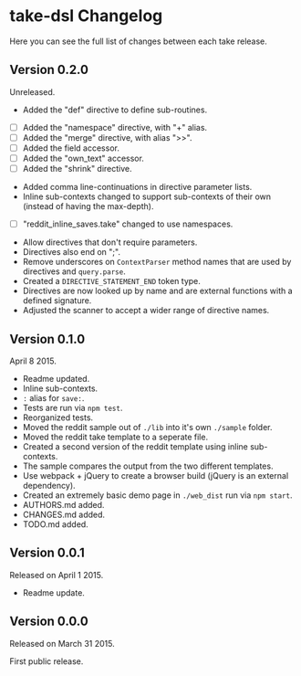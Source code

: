 # take-dsl Changelog


Here you can see the full list of changes between each take release.


## Version 0.2.0

Unreleased.

- Added the "def" directive to define sub-routines.
- [ ] Added the "namespace" directive, with "+" alias.
- [ ] Added the "merge" directive, with alias ">>".
- [ ] Added the field accessor.
- [ ] Added the "own_text" accessor.
- [ ] Added the "shrink" directive.
- Added comma line-continuations in directive parameter lists.
- Inline sub-contexts changed to support sub-contexts of their own (instead of having the max-depth).
- [ ] "reddit_inline_saves.take" changed to use namespaces.

- Allow directives that don't require parameters.
- Directives also end on ";".
- Remove underscores on `ContextParser` method names that are used by directives and `query.parse`.
- Created a `DIRECTIVE_STATEMENT_END` token type.
- Directives are now looked up by name and are external functions with a defined signature.
- Adjusted the scanner to accept a wider range of directive names.


## Version 0.1.0

April 8 2015.

- Readme updated.
- Inline sub-contexts.
- `:` alias for `save:`.
- Tests are run via `npm test`.
- Reorganized tests.
- Moved the reddit sample out of `./lib` into it's own `./sample` folder.
- Moved the reddit take template to a seperate file.
- Created a second version of the reddit template using inline sub-contexts.
- The sample compares the output from the two different templates.
- Use webpack + jQuery to create a browser build (jQuery is an external dependency).
- Created an extremely basic demo page in `./web_dist` run via `npm start`.
- AUTHORS.md added.
- CHANGES.md added.
- TODO.md added.


## Version 0.0.1

Released on April 1 2015.

- Readme update.


## Version 0.0.0

Released on March 31 2015.

First public release.
